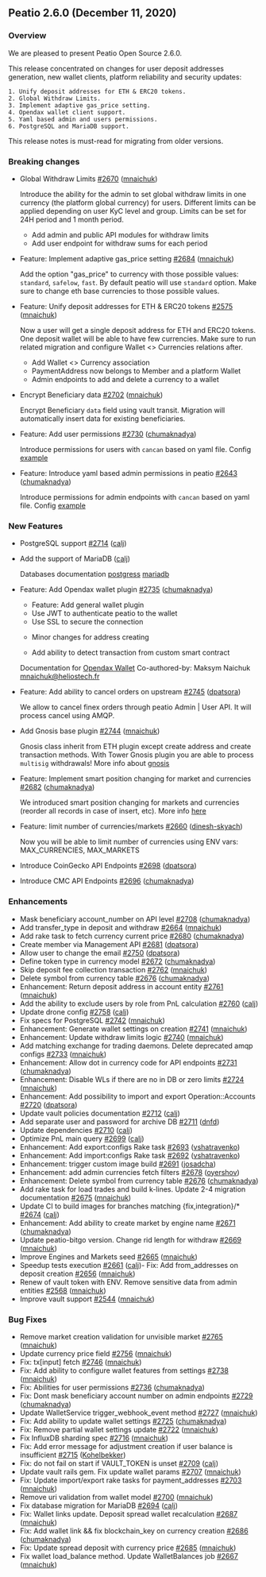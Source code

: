 ## Peatio 2.6.0 (December 11, 2020) ##

### Overview ###

We are pleased to present Peatio Open Source 2.6.0.

This release concentrated on changes for user deposit addresses generation, new wallet clients, platform reliability and security updates:

    1. Unify deposit addresses for ETH & ERC20 tokens.
    2. Global Withdraw Limits.
    3. Implement adaptive gas_price setting.
    4. Opendax wallet client support.
    5. Yaml based admin and users permissions.
    6. PostgreSQL and MariaDB support.

This release notes is must-read for migrating from older versions.

### Breaking changes ###

- Global Withdraw Limits [\#2670](https://github.com/openware/peatio/pull/2670) ([mnaichuk](https://github.com/mnaichuk))

  Introduce the ability for the admin to set global withdraw limits in one currency (the platform global currency) for users.
  Different limits can be applied depending on user KyC level and group.
  Limits can be set for 24H period and 1 month period.

  * Add admin and public API modules for withdraw limits
  * Add user endpoint for withdraw sums for each period

- Feature: Implement adaptive gas\_price setting [\#2684](https://github.com/openware/peatio/pull/2684) ([mnaichuk](https://github.com/mnaichuk))

  Add the option "gas_price" to currency with those possible values: `standard`, `safelow`, `fast`. By default peatio will use `standard` option. Make sure to change eth base currencies to those possible values.

- Feature: Unify deposit addresses for ETH & ERC20 tokens [\#2575](https://github.com/openware/peatio/pull/2575) ([mnaichuk](https://github.com/mnaichuk))

  Now a user will get a single deposit address for ETH and ERC20 tokens. One deposit wallet will be able to have few currencies.
  Make sure to run related migration and configure Wallet <> Currencies relations after.

  * Add Wallet <> Currency association
  * PaymentAddress now belongs to Member and a platform Wallet
  * Admin endpoints to add and delete a currency to a wallet

- Encrypt Beneficiary data [\#2702](https://github.com/openware/peatio/pull/2702) ([mnaichuk](https://github.com/mnaichuk))

  Encrypt Beneficiary `data` field using vault transit. Migration will automatically insert data for existing beneficiaries.

- Feature: Add user permissions [\#2730](https://github.com/openware/peatio/pull/2730) ([chumaknadya](https://github.com/chumaknadya))
  
  Introduce permissions for users with `cancan` based on yaml file. Config [example](https://github.com/openware/peatio/blob/master/config/abilities.yml)

- Feature: Introduce yaml based admin permissions in peatio [\#2643](https://github.com/openware/peatio/pull/2643) ([chumaknadya](https://github.com/chumaknadya))

  Introduce permissions for admin endpoints with `cancan` based on yaml file. Config [example](https://github.com/openware/peatio/blob/master/config/abilities.yml)

### New Features ###

- PostgreSQL support [\#2714](https://github.com/openware/peatio/pull/2714) ([calj](https://github.com/calj))
- Add the support of MariaDB ([calj](https://github.com/calj))

  Databases documentation [postgress](https://github.com/openware/peatio/blob/master/docs/databases/postgresql.md) [mariadb](https://github.com/openware/peatio/blob/master/docs/databases/mariadb.md)

- Feature: Add Opendax wallet plugin [\#2735](https://github.com/openware/peatio/pull/2735) ([chumaknadya](https://github.com/chumaknadya))

  * Feature: Add general wallet plugin
  - Use JWT to authenticate peatio to the wallet
  - Use SSL to secure the connection

  * Minor changes for address creating

  * Add ability to detect transaction from custom smart contract

  Documentation for [Opendax Wallet](https://github.com/openware/peatio/blob/master/docs/peatio/opendax_wallet_plugin.md)
  Co-authored-by: Maksym Naichuk <mnaichuk@heliostech.fr>

- Feature: Add ability to cancel orders on upstream [\#2745](https://github.com/openware/peatio/pull/2745) ([dpatsora](https://github.com/dpatsora))

  We allow to cancel finex orders through peatio Admin | User API. It will process cancel using AMQP.

- Add Gnosis base plugin [\#2744](https://github.com/openware/peatio/pull/2744) ([mnaichuk](https://github.com/mnaichuk))

  Gnosis class inherit from ETH plugin except create address and create transaction methods. With Tower Gnosis plugin you are able to process `multisig` withdrawals! More info about [gnosis](https://gnosis-safe.io/)

- Feature: Implement smart position changing for market and currencies [\#2682](https://github.com/openware/peatio/pull/2682) ([chumaknadya](https://github.com/chumaknadya))

  We introduced smart position changing for markets and currencies (reorder all records in case of insert, etc). More info [here](https://github.com/openware/peatio/blob/master/app/models/helpers/reorder_position.rb)


- Feature: limit number of currencies/markets [\#2660](https://github.com/openware/peatio/pull/2660) ([dinesh-skyach](https://github.com/dinesh-skyach))

  Now you will be able to limit number of currencies using ENV vars: MAX_CURRENCIES, MAX_MARKETS

- Introduce CoinGecko API Endpoints [\#2698](https://github.com/openware/peatio/pull/2698) ([dpatsora](https://github.com/dpatsora))

- Introduce CMC API Endpoints [\#2696](https://github.com/openware/peatio/pull/2696) ([chumaknadya](https://github.com/chumaknadya))

### Enhancements ###

- Mask beneficiary account\_number on API level [\#2708](https://github.com/openware/peatio/pull/2708) ([chumaknadya](https://github.com/chumaknadya))
- Add transfer\_type in deposit and withdraw [\#2664](https://github.com/openware/peatio/pull/2664) ([mnaichuk](https://github.com/mnaichuk))
- Add rake task to fetch currency current price [\#2680](https://github.com/openware/peatio/pull/2680) ([chumaknadya](https://github.com/chumaknadya))
- Create member via Management API [\#2681](https://github.com/openware/peatio/pull/2681) ([dpatsora](https://github.com/dpatsora))
- Allow user to change the email [\#2750](https://github.com/openware/peatio/pull/2750) ([dpatsora](https://github.com/dpatsora))
- Define token type in currency model [\#2672](https://github.com/openware/peatio/pull/2672) ([chumaknadya](https://github.com/chumaknadya))
- Skip deposit fee collection transaction [\#2762](https://github.com/openware/peatio/pull/2762) ([mnaichuk](https://github.com/mnaichuk))
- Delete symbol from currency table [\#2676](https://github.com/openware/peatio/pull/2676) ([chumaknadya](https://github.com/chumaknadya))
- Enhancement: Return deposit address in account entity [\#2761](https://github.com/openware/peatio/pull/2761) ([mnaichuk](https://github.com/mnaichuk))
- Add the ability to exclude users by role from PnL calculation [\#2760](https://github.com/openware/peatio/pull/2760) ([calj](https://github.com/calj))
- Update drone config [\#2758](https://github.com/openware/peatio/pull/2758) ([calj](https://github.com/calj))
- Fix specs for PostgreSQL [\#2742](https://github.com/openware/peatio/pull/2742) ([mnaichuk](https://github.com/mnaichuk))
- Enhancement: Generate wallet settings on creation [\#2741](https://github.com/openware/peatio/pull/2741) ([mnaichuk](https://github.com/mnaichuk))
- Enhancement: Update withdraw limits logic [\#2740](https://github.com/openware/peatio/pull/2740) ([mnaichuk](https://github.com/mnaichuk))
- Add matching exchange for trading daemons. Delete deprecated amqp configs [\#2733](https://github.com/openware/peatio/pull/2733) ([mnaichuk](https://github.com/mnaichuk))
- Enhancement: Allow dot in currency code for API endpoints [\#2731](https://github.com/openware/peatio/pull/2731) ([chumaknadya](https://github.com/chumaknadya))
- Enhancement: Disable WLs if there are no in DB or zero limits [\#2724](https://github.com/openware/peatio/pull/2724) ([mnaichuk](https://github.com/mnaichuk))
- Enhancement: Add possibility to import and export Operation::Accounts [\#2720](https://github.com/openware/peatio/pull/2720) ([dpatsora](https://github.com/dpatsora))
- Update vault policies documentation [\#2712](https://github.com/openware/peatio/pull/2712) ([calj](https://github.com/calj))
- Add separate user and password for archive DB [\#2711](https://github.com/openware/peatio/pull/2711) ([dnfd](https://github.com/dnfd))
- Update dependencies [\#2710](https://github.com/openware/peatio/pull/2710) ([calj](https://github.com/calj))
- Optimize PnL main query [\#2699](https://github.com/openware/peatio/pull/2699) ([calj](https://github.com/calj))
- Enhancement: Add export:configs Rake task [\#2693](https://github.com/openware/peatio/pull/2693) ([vshatravenko](https://github.com/vshatravenko))
- Enhancement: Add import:configs Rake task [\#2692](https://github.com/openware/peatio/pull/2692) ([vshatravenko](https://github.com/vshatravenko))
- Enhancement: trigger custom image build [\#2691](https://github.com/openware/peatio/pull/2691) ([josadcha](https://github.com/josadcha))
- Enhancement: add admin currencies fetch filters [\#2678](https://github.com/openware/peatio/pull/2678) ([oyershov](https://github.com/oyershov))
- Enhancement: Delete symbol from currency table [\#2676](https://github.com/openware/peatio/pull/2676) ([chumaknadya](https://github.com/chumaknadya))
- Add rake task for load trades and build k-lines. Update 2-4 migration documentation [\#2675](https://github.com/openware/peatio/pull/2675) ([mnaichuk](https://github.com/mnaichuk))
- Update CI to build images for branches matching {fix,integration}/\* [\#2674](https://github.com/openware/peatio/pull/2674) ([calj](https://github.com/calj))
- Enhancement: Add ability to create market by engine name [\#2671](https://github.com/openware/peatio/pull/2671) ([chumaknadya](https://github.com/chumaknadya))
- Update peatio-bitgo version. Change rid length for withdraw [\#2669](https://github.com/openware/peatio/pull/2669) ([mnaichuk](https://github.com/mnaichuk))
- Improve Engines and Markets seed [\#2665](https://github.com/openware/peatio/pull/2665) ([mnaichuk](https://github.com/mnaichuk))
- Speedup tests execution [\#2661](https://github.com/openware/peatio/pull/2661) ([calj](https://github.com/calj))- Fix: Add from\_addresses on deposit creation [\#2656](https://github.com/openware/peatio/pull/2656) ([mnaichuk](https://github.com/mnaichuk))
- Renew of vault token with ENV. Remove sensitive data from admin entities [\#2568](https://github.com/openware/peatio/pull/2568) ([mnaichuk](https://github.com/mnaichuk))
- Improve vault support [\#2544](https://github.com/openware/peatio/pull/2544) ([mnaichuk](https://github.com/mnaichuk))


### Bug Fixes ###

- Remove market creation validation for unvisible market [\#2765](https://github.com/openware/peatio/pull/2765) ([mnaichuk](https://github.com/mnaichuk))
- Update currency price field [\#2756](https://github.com/openware/peatio/pull/2756) ([mnaichuk](https://github.com/mnaichuk))
- Fix: tx\[input\] fetch [\#2746](https://github.com/openware/peatio/pull/2746) ([mnaichuk](https://github.com/mnaichuk))
- Fix: Add ability to configure wallet features from settings [\#2738](https://github.com/openware/peatio/pull/2738) ([mnaichuk](https://github.com/mnaichuk))
- Fix: Abilities for user permissions [\#2736](https://github.com/openware/peatio/pull/2736) ([chumaknadya](https://github.com/chumaknadya))
- Fix: Dont mask beneficiary account number on admin endpoints [\#2729](https://github.com/openware/peatio/pull/2729) ([chumaknadya](https://github.com/chumaknadya))
- Update WalletService trigger\_webhook\_event method [\#2727](https://github.com/openware/peatio/pull/2727) ([mnaichuk](https://github.com/mnaichuk))
- Fix: Add ability to update wallet settings [\#2725](https://github.com/openware/peatio/pull/2725) ([chumaknadya](https://github.com/chumaknadya))
- Fix: Remove partial wallet settings update [\#2722](https://github.com/openware/peatio/pull/2722) ([mnaichuk](https://github.com/mnaichuk))
- Fix InfluxDB sharding spec [\#2716](https://github.com/openware/peatio/pull/2716) ([mnaichuk](https://github.com/mnaichuk))
- Fix: Add error message for adjustment creation if user balance is insufficient [\#2715](https://github.com/openware/peatio/pull/2715) ([Kohelbekker](https://github.com/Kohelbekker))
- Fix: do not fail on start if VAULT\_TOKEN is unset [\#2709](https://github.com/openware/peatio/pull/2709) ([calj](https://github.com/calj))
- Update vault rails gem. Fix update wallet params [\#2707](https://github.com/openware/peatio/pull/2707) ([mnaichuk](https://github.com/mnaichuk))
- Fix: Update import/export rake tasks for payment\_addresses [\#2703](https://github.com/openware/peatio/pull/2703) ([mnaichuk](https://github.com/mnaichuk))
- Remove uri validation from wallet model [\#2700](https://github.com/openware/peatio/pull/2700) ([mnaichuk](https://github.com/mnaichuk))
- Fix database migration for MariaDB [\#2694](https://github.com/openware/peatio/pull/2694) ([calj](https://github.com/calj))
- Fix: Wallet links update. Deposit spread wallet recalculation [\#2687](https://github.com/openware/peatio/pull/2687) ([mnaichuk](https://github.com/mnaichuk))
- Fix: Add wallet link && fix blockchain\_key on currency creation [\#2686](https://github.com/openware/peatio/pull/2686) ([chumaknadya](https://github.com/chumaknadya))
- Fix: Update spread deposit with currency price [\#2685](https://github.com/openware/peatio/pull/2685) ([mnaichuk](https://github.com/mnaichuk))
- Fix wallet load\_balance method. Update WalletBalances job [\#2667](https://github.com/openware/peatio/pull/2667) ([mnaichuk](https://github.com/mnaichuk))